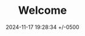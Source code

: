 ---
title: Welcome
date: 2024-11-17 19:28:34 +/-0500
categories: [introduction]
tags: [intro]     # TAG names should always be lowercase
description: Hello World - first post
toc: false
comments: false
---